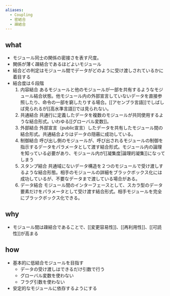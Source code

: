 ```yaml
---
aliases:
  - Coupling
  - 密結合
  - 疎結合
---
```

## what
- モジュール同士の関係の密接さを表す尺度。
- 関係が薄く疎結合であるほどよいモジュール
- 結合どの判定はモジュール間でデータがどのように受け渡しされているかに着目する
- 結合度は６段階
	1. 内容結合
		あるモジュールと他のモジュールが一部を共有するようなモジュール結合状態。他モジュール内の外部宣言していないデータを直接参照したり、命令の一部を窮したりする場合。[[アセンブラ言語]]でしばしば見られるが[[高水準言語]]では見られない。
	2. 共通結合
		共通行に定義したデータを複数のモジュールが共同使用するような結合形式。いわゆる[[グローバル変数]]。
	3. 外部結合
		外部宣言（public宣言）したデータを共有したモジュール間の結合形式。共通結合よりはデータの隠蔽に成功している。
	4. 制御結合
		呼び出し側のモジュールが、呼び出されるモジュールの制御を指示するデータをパラメータとして渡す結合形式。モジュール内の論理を知っている必要があり、モジュール内が[[凝集度|論理的凝集]]になってしまう
	5. スタンプ結合
		共通域にないデータ構造を２つのモジュールで受け渡しするような結合形態。相手のモジュールの詳細をブラックボックス化には成功しているが、不要なデータまで渡している場合がある。
	6. データ結合
		モジュール間のインターフェースとして、スカラ型のデータ要素だけをパラメータとして受け渡す結合形式。相手モジュールを完全にブラックボックス化できる。
## why
- モジュール間は疎結合であることで、[[変更容易性]]、[[再利用性]]、[[可読性]]が高まる
## how
- 基本的に低結合モジュールを目指す
	- データの受け渡しはできるだけ引数で行う
	- グローバル変数を使わない
	- フラグ引数を使わない
- 安定的なモジュールに依存するようにする